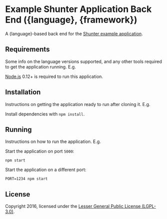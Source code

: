 
# Example Shunter Application Back End ({language}, {framework})

A {language}-based back end for the [Shunter example application](https://github.com/shunterjs/example).


## Requirements

Some info on the language versions supported, and any other tools required to get the application running. E.g.

[Node.js](https://nodejs.org/) 0.12+ is required to run this application.


## Installation

Instructions on getting the application ready to run after cloning it. E.g.

Install dependencies with `npm install`.


## Running

Instructions on how to run the application. E.g.

Start the application on port `5000`:

```
npm start
```

Start the application on a different port:

```
PORT=1234 npm start
```


## License

Copyright 2016, licensed under the [Lesser General Public License (LGPL-3.0)](http://www.gnu.org/licenses/lgpl-3.0.txt).
